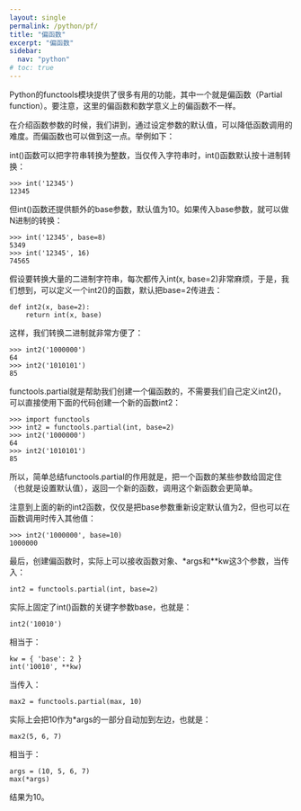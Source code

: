 ```yaml
---
layout: single
permalink: /python/pf/
title: "偏函数"
excerpt: "偏函数"
sidebar:
  nav: "python"
# toc: true
---
```


Python的functools模块提供了很多有用的功能，其中一个就是偏函数（Partial function）。要注意，这里的偏函数和数学意义上的偏函数不一样。

在介绍函数参数的时候，我们讲到，通过设定参数的默认值，可以降低函数调用的难度。而偏函数也可以做到这一点。举例如下：

int()函数可以把字符串转换为整数，当仅传入字符串时，int()函数默认按十进制转换：
```
>>> int('12345')
12345
```
但int()函数还提供额外的base参数，默认值为10。如果传入base参数，就可以做N进制的转换：
```
>>> int('12345', base=8)
5349
>>> int('12345', 16)
74565
```
假设要转换大量的二进制字符串，每次都传入int(x, base=2)非常麻烦，于是，我们想到，可以定义一个int2()的函数，默认把base=2传进去：
```
def int2(x, base=2):
    return int(x, base)
```
这样，我们转换二进制就非常方便了：
```
>>> int2('1000000')
64
>>> int2('1010101')
85
```
functools.partial就是帮助我们创建一个偏函数的，不需要我们自己定义int2()，可以直接使用下面的代码创建一个新的函数int2：
```
>>> import functools
>>> int2 = functools.partial(int, base=2)
>>> int2('1000000')
64
>>> int2('1010101')
85
```
所以，简单总结functools.partial的作用就是，把一个函数的某些参数给固定住（也就是设置默认值），返回一个新的函数，调用这个新函数会更简单。

注意到上面的新的int2函数，仅仅是把base参数重新设定默认值为2，但也可以在函数调用时传入其他值：
```
>>> int2('1000000', base=10)
1000000
```
最后，创建偏函数时，实际上可以接收函数对象、*args和**kw这3个参数，当传入：

    int2 = functools.partial(int, base=2)
实际上固定了int()函数的关键字参数base，也就是：

    int2('10010')
相当于：
```
kw = { 'base': 2 }
int('10010', **kw)
```
当传入：

    max2 = functools.partial(max, 10)
实际上会把10作为*args的一部分自动加到左边，也就是：

    max2(5, 6, 7)
相当于：
```
args = (10, 5, 6, 7)
max(*args)
```
结果为10。

